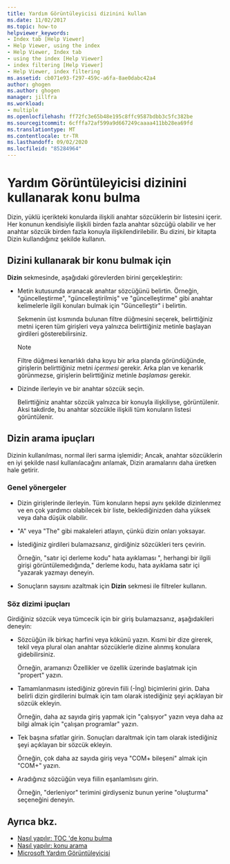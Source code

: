 ```yaml
---
title: Yardım Görüntüleyicisi dizinini kullan
ms.date: 11/02/2017
ms.topic: how-to
helpviewer_keywords:
- Index tab [Help Viewer]
- Help Viewer, using the index
- Help Viewer, Index tab
- using the index [Help Viewer]
- index filtering [Help Viewer]
- Help Viewer, index filtering
ms.assetid: cb071e93-f297-459c-a6fa-8ae0dabc42a4
author: ghogen
ms.author: ghogen
manager: jillfra
ms.workload:
- multiple
ms.openlocfilehash: ff72fc3e65b48e195c8ffc9587bdbb3c5fc382be
ms.sourcegitcommit: 6cfffa72af599a9d667249caaaa411bb28ea69fd
ms.translationtype: MT
ms.contentlocale: tr-TR
ms.lasthandoff: 09/02/2020
ms.locfileid: "85284964"
---
```

# <a name="find-topics-by-using-the-help-viewer-index"></a>Yardım Görüntüleyicisi dizinini kullanarak konu bulma

Dizin, yüklü içerikteki konularda ilişkili anahtar sözcüklerin bir listesini içerir. Her konunun kendisiyle ilişkili birden fazla anahtar sözcüğü olabilir ve her anahtar sözcük birden fazla konuyla ilişkilendirilebilir. Bu dizini, bir kitapta Dizin kullandığınız şekilde kullanın.

## <a name="to-find-a-topic-by-using-the-index"></a>Dizini kullanarak bir konu bulmak için

**Dizin** sekmesinde, aşağıdaki görevlerden birini gerçekleştirin:

- Metin kutusunda aranacak anahtar sözcüğünü belirtin. Örneğin, "güncelleştirme", "güncelleştirilmiş" ve "güncelleştirme" gibi anahtar kelimelerle ilgili konuları bulmak için "Güncelleştir" i belirtin.

    Sekmenin üst kısmında bulunan filtre düğmesini seçerek, belirttiğiniz metni içeren tüm girişleri veya yalnızca belirttiğiniz metinle başlayan girdileri gösterebilirsiniz.

    > [!NOTE]
    > Filtre düğmesi kenarlıklı daha koyu bir arka planda göründüğünde, girişlerin belirttiğiniz metni _içermesi_ gerekir. Arka plan ve kenarlık görünmezse, girişlerin belirttiğiniz metinle _başlaması_ gerekir.

- Dizinde ilerleyin ve bir anahtar sözcük seçin.

    Belirttiğiniz anahtar sözcük yalnızca bir konuyla ilişkiliyse, görüntülenir. Aksi takdirde, bu anahtar sözcükle ilişkili tüm konuların listesi görüntülenir.

## <a name="index-search-tips"></a>Dizin arama ipuçları

Dizinin kullanılması, normal ileri sarma işlemidir; Ancak, anahtar sözcüklerin en iyi şekilde nasıl kullanılacağını anlamak, Dizin aramalarını daha üretken hale getirir.

### <a name="general-guidelines"></a>Genel yönergeler

- Dizin girişlerinde ilerleyin. Tüm konuların hepsi aynı şekilde dizinlenmez ve en çok yardımcı olabilecek bir liste, beklediğinizden daha yüksek veya daha düşük olabilir.

- "A" veya "The" gibi makaleleri atlayın, çünkü dizin onları yoksayar.

- İstediğiniz girdileri bulamazsanız, girdiğiniz sözcükleri ters çevirin.

    Örneğin, "satır içi derleme kodu" hata ayıklaması ", herhangi bir ilgili girişi görüntülemedığında," derleme kodu, hata ayıklama satır içi "yazarak yazmayı deneyin.

- Sonuçların sayısını azaltmak için **Dizin** sekmesi ile filtreler kullanın.

### <a name="syntax-tips"></a>Söz dizimi ipuçları

Girdiğiniz sözcük veya tümcecik için bir giriş bulamazsanız, aşağıdakileri deneyin:

- Sözcüğün ilk birkaç harfini veya kökünü yazın. Kısmi bir dize girerek, tekil veya plural olan anahtar sözcüklerle dizine alınmış konulara gidebilirsiniz.

    Örneğin, aramanızı Özellikler ve özellik üzerinde başlatmak için "propert" yazın.

- Tamamlanmasını istediğiniz görevin fiili (-İng) biçimlerini girin. Daha belirli dizin girdilerini bulmak için tam olarak istediğiniz şeyi açıklayan bir sözcük ekleyin.

    Örneğin, daha az sayıda giriş yapmak için "çalışıyor" yazın veya daha az bilgi almak için "çalışan programlar" yazın.

- Tek başına sıfatlar girin. Sonuçları daraltmak için tam olarak istediğiniz şeyi açıklayan bir sözcük ekleyin.

    Örneğin, çok daha az sayıda giriş veya "COM+ bileşeni" almak için "COM+" yazın.

- Aradığınız sözcüğün veya fiilin eşanlamlısını girin.

    Örneğin, "derleniyor" terimini girdiyseniz bunun yerine "oluşturma" seçeneğini deneyin.

## <a name="see-also"></a>Ayrıca bkz.

- [Nasıl yapılır: TOC 'de konu bulma](../help-viewer/find-topics-toc.md)
- [Nasıl yapılır: konu arama](../help-viewer/find-topics.md)
- [Microsoft Yardım Görüntüleyicisi](../help-viewer/overview.md)
